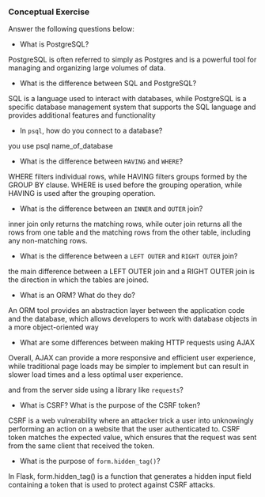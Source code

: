 ### Conceptual Exercise

Answer the following questions below:

- What is PostgreSQL?


 PostgreSQL is often referred to simply as Postgres and is a powerful tool for managing and organizing large volumes of data. 

- What is the difference between SQL and PostgreSQL?

 SQL is a language used to interact with databases, while PostgreSQL is a specific database management system that supports the SQL language and provides additional features and functionality


- In `psql`, how do you connect to a database?

you use psql name_of_database

- What is the difference between `HAVING` and `WHERE`?

 WHERE filters individual rows, while HAVING filters groups formed by the GROUP BY clause. WHERE is used before the grouping operation, while HAVING is used after the grouping operation.

- What is the difference between an `INNER` and `OUTER` join?


inner join only returns the matching rows, while outer join returns all the rows from one table and the matching rows from the other table, including any non-matching rows. 

- What is the difference between a `LEFT OUTER` and `RIGHT OUTER` join?

 the main difference between a LEFT OUTER join and a RIGHT OUTER join is the direction in which the tables are joined.

- What is an ORM? What do they do?


An ORM tool provides an abstraction layer between the application code and the database, which allows developers to work with database objects in a more object-oriented way


- What are some differences between making HTTP requests using AJAX

Overall, AJAX can provide a more responsive and efficient user experience, while traditional page loads may be simpler to implement but can result in slower load times and a less optimal user experience.


  and from the server side using a library like `requests`?

- What is CSRF? What is the purpose of the CSRF token?

CSRF is a web vulnerability where an attacker trick a user  into unknowingly performing an action on a website that the user authenticated to. CSRF token matches the expected value, which ensures that the request was sent from the same client that received the token. 

- What is the purpose of `form.hidden_tag()`?

In Flask, form.hidden_tag() is a function that generates a hidden input field containing a token that is used to protect against CSRF attacks.
